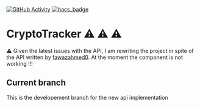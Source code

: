 [![GitHub Activity](https://img.shields.io/github/commit-activity/y/PepegaBruh/Cryptotracker?style=for-the-badge)](https://github.com/PepegaBruh/CryptoTracker/commits/main)
[![hacs_badge](https://img.shields.io/badge/HACS-Default-orange.svg?style=for-the-badge)](https://github.com/custom-components/hacs)
# CryptoTracker ⚠️  ⚠️  ⚠️ 

⚠️ Given the latest issues with the API, I am rewriting the project in spite of the API written by [fawazahmed0](https://github.com/fawazahmed0/currency-api). At the moment the component is not working !!!

## Current branch

This is the developement branch for the new api implementation